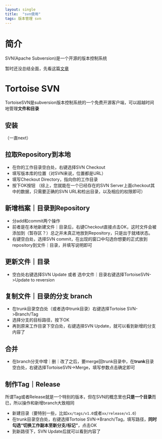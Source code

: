 ```yaml
---
layout: single
title:  "svn使用"
tags: 版本管理 svn
---
```




# 简介

SVN(Apache Subversion)是一个开源的版本控制系统

暂时还没总结全面，先看这篇[文章](https://zhuanlan.zhihu.com/p/349437775)

# Tortoise SVN
TortoiseSVN是subversion版本控制系统的一个免费开源客户端，可以超越时间地管理**文件和目录**

## 安装
（一直next）
## 拉取Repository到本地
+ 在你的工作目录空白处，右键选择SVN Checkout
+ 填写版本库的位置（对SVN来说，位置都是URL）
+ 填写Checkout Directory，指向你的工作目录
+ 按下OK按钮
（综上，您就能在一个已经存在的SVN Server上面checkout其中的数据，只需要正确的SVN URL和检出目录，以及相应的权限即可）
## 新增档案｜目录到Repository
+ 分add和commit两个操作
+ 前者是在本地新建文件｜目录后，右键Checkout直接点击OK，这时文件会被添加到（暂存区？）总之并未真正地放到Repository，只是出于就绪状态。
+ 右键空白处，选择SVN commit，在出现的窗口中勾选你想要的正式放到repository到文件｜目录，并填写说明即可
## 更新文件｜目录
+ 空白处右键选择SVN Update 或者 选中文件｜目录右键选择TortoiseSVN->Update to reversion
## 复制文件｜目录的分支 branch
+ 在trunk目录空白处（或者选中trunk目录）右键选择Tortoise SVN->Branch/Tag
+ 选择分支的目标路径，按下OK
+ 再到原来工作目录下空白处，右键选择SVN Update，就可以看到新增的分支内容了
## 合并
+ 在branch分支中增｜删｜改了之后，要merge回trunk目录中，在**trunk**目录空白处，右键选择TortoiseSVN->Merge，填写参数点击确定即可
## 制作Tag｜Release
所谓Tag或者Release就是一个特别的版本，但在SVN的概念里也**只是一个目录**而已，所以操作和新增branch大致相同
+ 新建目录（要特别一些，比如`xx/tags/v1.0`或者`xx/release/v1.0`）
+ 在trunk目录空白处，右键选择Tortoise SVN->Branch/Tag，填写路径，**同时勾选“切换工作副本至新分支/标记”**，点击OK
+ 到新路径下，SVN Update后就可以看到内容了
